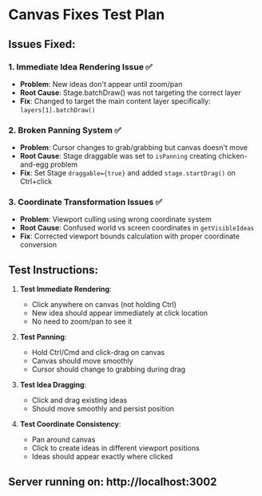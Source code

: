 # Canvas Fixes Test Plan

## Issues Fixed:

### 1. Immediate Idea Rendering Issue ✅
- **Problem**: New ideas don't appear until zoom/pan
- **Root Cause**: Stage.batchDraw() was not targeting the correct layer
- **Fix**: Changed to target the main content layer specifically: `layers[1].batchDraw()`

### 2. Broken Panning System ✅  
- **Problem**: Cursor changes to grab/grabbing but canvas doesn't move
- **Root Cause**: Stage draggable was set to `isPanning` creating chicken-and-egg problem
- **Fix**: Set Stage `draggable={true}` and added `stage.startDrag()` on Ctrl+click

### 3. Coordinate Transformation Issues ✅
- **Problem**: Viewport culling using wrong coordinate system
- **Root Cause**: Confused world vs screen coordinates in `getVisibleIdeas`
- **Fix**: Corrected viewport bounds calculation with proper coordinate conversion

## Test Instructions:

1. **Test Immediate Rendering**:
   - Click anywhere on canvas (not holding Ctrl)
   - New idea should appear immediately at click location
   - No need to zoom/pan to see it

2. **Test Panning**:
   - Hold Ctrl/Cmd and click-drag on canvas
   - Canvas should move smoothly
   - Cursor should change to grabbing during drag

3. **Test Idea Dragging**:
   - Click and drag existing ideas
   - Should move smoothly and persist position

4. **Test Coordinate Consistency**:
   - Pan around canvas
   - Click to create ideas in different viewport positions
   - Ideas should appear exactly where clicked

## Server running on: http://localhost:3002